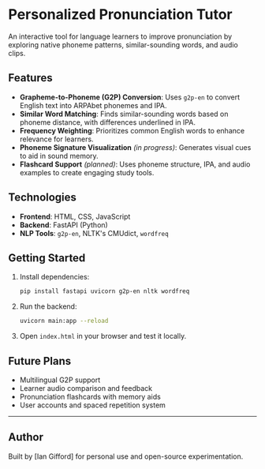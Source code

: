 # Personalized Pronunciation Tutor

An interactive tool for language learners to improve pronunciation by exploring native phoneme patterns, similar-sounding words, and audio clips.

## Features

- **Grapheme-to-Phoneme (G2P) Conversion**: Uses `g2p-en` to convert English text into ARPAbet phonemes and IPA.
- **Similar Word Matching**: Finds similar-sounding words based on phoneme distance, with differences underlined in IPA.
- **Frequency Weighting**: Prioritizes common English words to enhance relevance for learners.
- **Phoneme Signature Visualization** *(in progress)*: Generates visual cues to aid in sound memory.
- **Flashcard Support** *(planned)*: Uses phoneme structure, IPA, and audio examples to create engaging study tools.

## Technologies

- **Frontend**: HTML, CSS, JavaScript
- **Backend**: FastAPI (Python)
- **NLP Tools**: `g2p-en`, NLTK's CMUdict, `wordfreq`

## Getting Started

1. Install dependencies:
    ```bash
    pip install fastapi uvicorn g2p-en nltk wordfreq
    ```

2. Run the backend:
    ```bash
    uvicorn main:app --reload
    ```

3. Open `index.html` in your browser and test it locally.

## Future Plans

- Multilingual G2P support
- Learner audio comparison and feedback
- Pronunciation flashcards with memory aids
- User accounts and spaced repetition system

---

## Author

Built by [Ian Gifford] for personal use and open-source experimentation.
